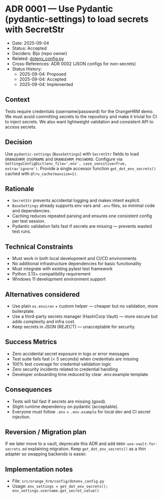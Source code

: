 # ADR 0001 — Use Pydantic (pydantic-settings) to load secrets with SecretStr

- Date: 2025-09-04
- Status: Accepted
- Deciders: Bijo (repo owner)
- Related: [dotenv_config.py](../../src/orange_hrm/config/dotenv_config.py)
- Cross-References: ADR 0002 (JSON configs for non-secrets)
- Status History:
  - 2025-09-04: Proposed
  - 2025-09-04: Accepted
  - 2025-09-04: Implemented

## Context
Tests require credentials (username/password) for the OrangeHRM demo. We must avoid committing secrets to the repository and make it trivial for CI to inject secrets. We also want lightweight validation and consistent API to access secrets.

## Decision
Use `pydantic-settings` (`BaseSettings`) with `SecretStr` fields to load `ORANGEHRM_USERNAME` and `ORANGEHRM_PASSWORD`. Configure via `SettingsConfigDict(env_file='.env', case_sensitive=True, extra='ignore')`. Provide a single accessor function `get_dot_env_secrets()` cached with `@lru_cache(maxsize=1)`.

## Rationale
- `SecretStr` prevents accidental logging and makes intent explicit.
- `BaseSettings` already supports env vars and `.env` files, so minimal code and dependencies.
- Caching reduces repeated parsing and ensures one consistent config per test session.
- Pydantic validation fails fast if secrets are missing — prevents wasted test runs.

## Technical Constraints
- Must work in both local development and CI/CD environments
- No additional infrastructure dependencies for basic functionality
- Must integrate with existing pytest test framework
- Python 3.13+ compatibility requirement
- Windows 11 development environment support

## Alternatives considered
* Use plain `os.environ` + custom helper — cheaper but no validation, more boilerplate.
* Use a third-party secrets manager (HashiCorp Vault) — more secure but adds complexity and infra cost.
* Keep secrets in JSON (REJECT) — unacceptable for security.

## Success Metrics
- Zero accidental secret exposure in logs or error messages
- Test suite fails fast (< 5 seconds) when credentials are missing
- 100% test coverage for credential validation logic
- Zero security incidents related to credential handling
- Developer onboarding time reduced by clear .env.example template

## Consequences
- Tests will fail fast if secrets are missing (good).
- Slight runtime dependency on pydantic (acceptable).
- Everyone must follow `.env` + `.env.example` for local dev and CI secret injection.

## Reversion / Migration plan
If we later move to a vault, deprecate this ADR and add `000X-use-vault-for-secrets.md` explaining migration. Keep `get_dot_env_secrets()` as a thin adapter so swapping backends is easier.

## Implementation notes
- File: `src/orange_hrm/config/dotenv_config.py`
- Usage: `env_settings = get_dot_env_secrets(); env_settings.username.get_secret_value()`
